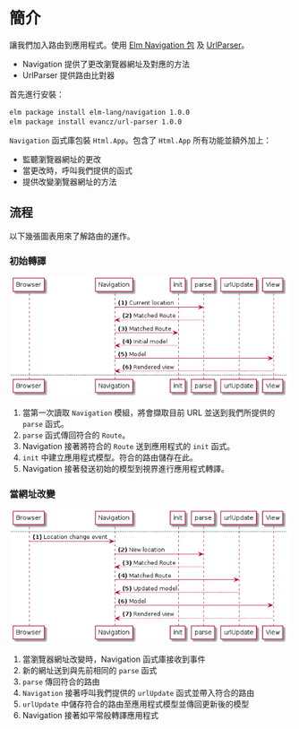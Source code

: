 # 簡介

讓我們加入路由到應用程式。使用 [Elm Navigation 包](http://package.elm-lang.org/packages/elm-lang/navigation/) 及 [UrlParser](http://package.elm-lang.org/packages/evancz/url-parser/)。

- Navigation 提供了更改瀏覽器網址及對應的方法
- UrlParser 提供路由比對器

首先進行安裝：

```bash
elm package install elm-lang/navigation 1.0.0
elm package install evancz/url-parser 1.0.0
```

 `Navigation` 函式庫包裝 `Html.App`。包含了 `Html.App` 所有功能並額外加上：

 - 監聽瀏覽器網址的更改
 - 當更改時，呼叫我們提供的函式
 - 提供改變瀏覽器網址的方法

## 流程

以下幾張圖表用來了解路由的運作。

### 初始轉譯

![流程](01-intro.png)

1. 當第一次讀取 `Navigation` 模組，將會擷取目前 URL 並送到我們所提供的 `parse` 函式。
1. `parse` 函式傳回符合的 `Route`。
1. Navigation 接著將符合的 `Route` 送到應用程式的 `init` 函式。
1. `init` 中建立應用程式模型。符合的路由儲存在此。
1. Navigation 接著發送初始的模型到視界進行應用程式轉譯。

### 當網址改變

![流程](01-intro_001.png)

1. 當瀏覽器網址改變時，Navigation 函式庫接收到事件
1. 新的網址送到與先前相同的 `parse` 函式
1. `parse` 傳回符合的路由
1. `Navigation` 接著呼叫我們提供的 `urlUpdate` 函式並帶入符合的路由
1. `urlUpdate` 中儲存符合的路由至應用程式模型並傳回更新後的模型
1. Navigation 接著如平常般轉譯應用程式
